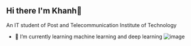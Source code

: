 ## Hi there I'm Khanh👋
An IT student of Post and Telecommunication Institute of Technology
- 🌱 I’m currently learning machine learning and deep learning
![image](https://github.com/user-attachments/assets/96e5fb21-f14e-42ef-ae1d-61edcfda0d6f)


<!--
**8thMay03/8thMay03** is a ✨ _special_ ✨ repository because its `README.md` (this file) appears on your GitHub profile.

Here are some ideas to get you started:

- 🔭 I’m currently working on ...
- 🌱 I’m currently learning machine learning and deep learning
- 👯 I’m looking to collaborate on ...
- 🤔 I’m looking for help with ...
- 💬 Ask me about ...
- 📫 How to reach me: ...
- 😄 Pronouns: ...
- ⚡ Fun fact: ...
-->
